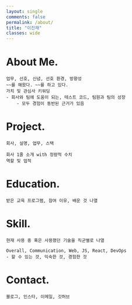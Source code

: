```yaml
---
layout: single
comments: false
permalink: /about/
title: "이진재"
classes: wide
---
```


<h1>About Me<span class="period-mark">.</span></h1>

```
업무, 선호, 신념, 선호 환경, 방향성
~~를 해왔다. ~~를 하고 있다.
가치 및 관심사 키워딩
- 회사와 팀에 도움이 되는, 테스트 코드, 팀원과 팀의 성장
    - 모두 경험이 동반된 근거가 있음
```

<h1>Project<span class="period-mark">.</span></h1>

```
회사, 설명, 업무, 스택

회사 1줄 소개 with 정량적 수치
역할 및 업적
```

<h1>Education<span class="period-mark">.</span></h1>

```
받은 교육 프로그램, 참여 이유, 배운 것 나열
```

<h1>Skill<span class="period-mark">.</span></h1>

```
현재 사용 중 혹은 사용했던 기술을 직군별로 나열

Overall, Communication, Web, JS, React, DevOps
- 할 수 있는 것, 익숙한 것, 경험한 것
```

<h1>Contact<span class="period-mark">.</span></h1>

```
블로그, 인스타, 이메일, 깃허브
```
